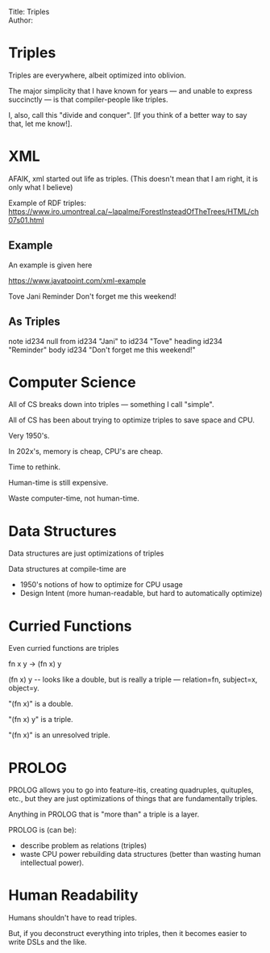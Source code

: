 Title: Triples  
Author:

# Triples #

Triples are everywhere, albeit optimized into oblivion.

The major simplicity that I have known for years — and unable to express succinctly — is that compiler-people like triples.

I, also, call this "divide and conquer".  [If you think of a better way to say that, let me know!].

# XML #

AFAIK, xml started out life as triples.  (This doesn't mean that I am right, it is only what I believe) 

Example of RDF triples: 
https://www.iro.umontreal.ca/~lapalme/ForestInsteadOfTheTrees/HTML/ch07s01.html



## Example ##


An example is given here 

https://www.javatpoint.com/xml-example


<?xml version="1.0" encoding="ISO-8859-1"?>  
<note>  
  <to>Tove</to>  
  <from>Jani</from>  
  <heading>Reminder</heading>  
  <body>Don't forget me this weekend!</body>  
</note>


## As Triples ##

note id234 null
from id234 "Jani"
to id234 "Tove"
heading id234 "Reminder"
body id234 "Don't forget me this weekend!"

# Computer Science #

All of CS breaks down into triples — something I call "simple".

All of CS has been about trying to optimize triples to save space and CPU.  

Very 1950's.  

In 202x's, memory is cheap, CPU's are cheap.  

Time to rethink.

Human-time is still expensive.  

Waste computer-time, not human-time.

# Data Structures #

Data structures are just optimizations of triples

Data structures at compile-time are

* 1950's notions of how to optimize for CPU usage
* Design Intent (more human-readable, but hard to automatically optimize)

# Curried Functions #

Even curried functions are triples

 fn x y -> (fn x) y

(fn x) y -- looks like a double, but is really a triple — relation=fn, subject=x, object=y.  

"(fn x)" is a double.  

"(fn x) y" is a triple.  

"(fn x)" is an unresolved triple.


# PROLOG #

PROLOG allows you to go into feature-itis, creating quadruples, quituples, etc., but they are just optimizations of things that are fundamentally triples.

Anything in PROLOG that is "more than" a triple is a layer.

PROLOG is (can be):

* describe problem as relations (triples)
* waste CPU power rebuilding data structures (better than wasting human intellectual power).

# Human Readability #

Humans shouldn't have to read triples.  

But, if you deconstruct everything into triples, then it becomes easier to write DSLs and the like.
